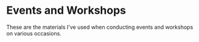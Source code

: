 # Events and Workshops

These are the materials I've used when conducting events and workshops on various occasions.